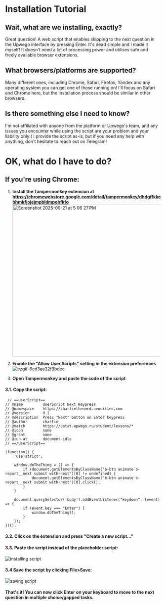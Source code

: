 # Installation Tutorial
## Wait, what are we installing, exactly?
Great question! A web script that enables skipping to the next question in the Upwego interface by pressing Enter. It's dead simple and I made it myself! It doesn't need a lot of processing power and utilises safe and freely available browser extensions.
## What browsers/platforms are supported?
Many different ones, including Chrome, Safari, Firefox, Yandex and any operating system you can get one of those running on! I'll focus on Safari and Chrome here, but the installation process should be similar in other browsers.
## Is there something else I need to know?
I'm not affiliated with anyone from the platform or Upwego's team, and any issues you encounter while using the script are your problem and your liability only:( I provide the script as-is, but if you need any help with anything, don't hesitate to reach out on Telegram!
# OK, what do I have to do?
## If you're using Chrome:
1. **Install the Tampermonkey extension at https://chromewebstore.google.com/detail/tampermonkey/dhdgffkkebhmkfjojejmpbldmpobfkfo** <img width="1273" height="492" alt="Screenshot 2025-09-21 at 5 06 27 PM" src="https://github.com/user-attachments/assets/67812c98-4e2e-4af4-b470-e5c8ad56637b" />
2. **Enable the "Allow User Scripts" setting in the extension preferences**
![ezgif-6cd3aa32f9bdec](https://github.com/user-attachments/assets/b6f26960-df47-4015-9830-ea82544d766d)

3. **Open Tampermonkey and paste the code of the script**:

#### 3.1. Copy the script:

```	
 // ==UserScript==
// @name         UserScript Next Keypress
// @namespace    https://charliethenerd.neocities.com
// @version      0.1
// @description  Press "Next" button on Enter keypress
// @author       charlie
// @match        https://botat.upwego.ru/student/lessons/*
// @icon         none
// @grant        none
// @run-at       document-idle
// ==/UserScript==

(function() {
    'use strict';

    window.doTheThing = () => {
        if (document.getElementsByClassName("b-btn animate b-report__next submit with-next")[0] != undefined) {
            document.getElementsByClassName("b-btn animate b-report__next submit with-next")[0].click();
        }
    }

    document.querySelector('body').addEventListener("keydown", (event) => {
        if (event.key === "Enter") {
            window.doTheThing();
        }
    });
})();
```
#### 3.2. Click on the extension and press "Create a new script..."
#### 3.3. Paste the script instead of the placeholder script:
![installing script](https://github.com/user-attachments/assets/08708417-534d-4f0e-87f7-00c11b0733f1)
#### 3.4 Save the script by clicking File>Save:
![saving script](https://github.com/user-attachments/assets/ed578168-7c17-4ef7-9e68-3194aac190bf)
#### That's it! You can now click Enter on your keyboard to move to the next question in multiple choice/gapped tasks.
